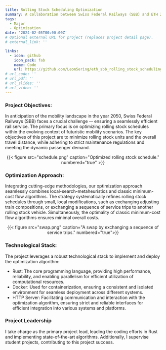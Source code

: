 ```yaml
---
title: Rolling Stock Scheduling Optimization
summary: A collaboration between Swiss Federal Railways (SBB) and ETH Zurich.
tags:
  - Major
  - Optimization
date: '2024-02-05T00:00:00Z'
# Optional external URL for project (replaces project detail page).
# external_link: ''

links:
  - icon: github
    icon_pack: fab
    name: Code
    url: https://github.com/LeonSering/eth_sbb_rolling_stock_scheduling
# url_code: ''
# url_pdf: ''
# url_slides: ''
# url_video: ''
---
```

### Project Objectives:
In anticipation of the mobility landscape in the year 2050, Swiss Federal Railways (SBB) faces a crucial challenge -- ensuring a
seamlessly efficient rail service. The primary focus is on optimizing rolling stock schedules within the evolving context of
futuristic mobility scenarios. The key objectives of this project are to minimize rolling stock units and the overall travel
distance, while adhering to strict maintenance regulations and meeting the dynamic passenger demand.
<center>{{< figure src="schedule.png" caption="Optimized rolling stock schedule." numbered="true" >}}</center>

### Optimization Approach:
Integrating cutting-edge methodologies, our optimization approach seamlessly combines local-search-metaheuristics
and classic minimum-cost flow algorithms. The strategy systematically refines rolling stock schedules through small,
local modifications, such as exchanging adjusting train compositions, or exchanging a
sequence of service trips to another rolling stock vehicle. Simultaneously,
the optimality of classic minimum-cost flow algorithms ensures minimal overall costs.
<center>{{< figure src="swap.png" caption="A swap by exchanging a sequence of service trips." numbered="true">}}</center>

### Technological Stack:
The project leverages a robust technological stack to implement and deploy the optimization algorithm:
- Rust: The core programming language, providing high performance, reliability, and enabling parallelism for efficient utilization
of computational resources.
- Docker: Used for containerization, ensuring a consistent and isolated environment for seamless deployment across different systems.
- HTTP Server: Facilitating communication and interaction with the optimization algorithm, ensuring strict and reliable interfaces
for efficient integration into various systems and platforms.

### Project Leadership
I take charge as the primary project lead, leading the coding efforts in Rust and implementing state-of-the-art algorithms.
Additionally, I supervise student projects, contributing to this project success.
